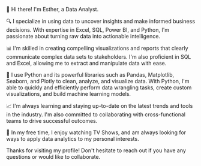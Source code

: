 👋 Hi there! I'm Esther, a Data Analyst.

🔍 I specialize in using data to uncover insights and make informed business decisions. With expertise in Excel, SQL, Power BI, and Python, I'm passionate about turning raw data into actionable intelligence.

📊 I'm skilled in creating compelling visualizations and reports that clearly communicate complex data sets to stakeholders. I'm also proficient in SQL and Excel, allowing me to extract and manipulate data with ease.

🐍 I use Python and its powerful libraries such as Pandas, Matplotlib, Seaborn, and Plotly to clean, analyze, and visualize data. With Python, I'm able to quickly and efficiently perform data wrangling tasks, create custom visualizations, and build machine learning models.


📈 I'm always learning and staying up-to-date on the latest trends and tools in the industry. I'm also committed to collaborating with cross-functional teams to drive successful outcomes.

📝 In my free time, I enjoy watching TV Shows, and am always looking for ways to apply data analytics to my personal interests.

Thanks for visiting my profile! Don't hesitate to reach out if you have any questions or would like to collaborate.
